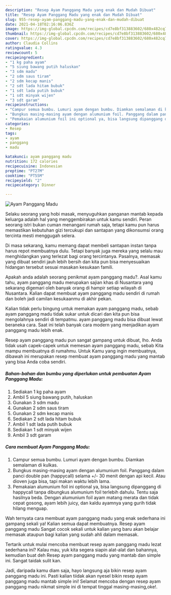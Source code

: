 ```yaml
---
description: "Resep Ayam Panggang Madu yang enak dan Mudah Dibuat"
title: "Resep Ayam Panggang Madu yang enak dan Mudah Dibuat"
slug: 955-resep-ayam-panggang-madu-yang-enak-dan-mudah-dibuat
date: 2021-04-18T02:16:06.836Z
image: https://img-global.cpcdn.com/recipes/cd7e8bf313883602/680x482cq70/ayam-panggang-madu-foto-resep-utama.jpg
thumbnail: https://img-global.cpcdn.com/recipes/cd7e8bf313883602/680x482cq70/ayam-panggang-madu-foto-resep-utama.jpg
cover: https://img-global.cpcdn.com/recipes/cd7e8bf313883602/680x482cq70/ayam-panggang-madu-foto-resep-utama.jpg
author: Claudia Collins
ratingvalue: 4.3
reviewcount: 5
recipeingredient:
- "1 kg paha ayam"
- "5 siung bawang putih haluskan"
- "3 sdm madu"
- "2 sdm saus tiram"
- "2 sdm kecap manis"
- "2 sdt lada hitam bubuk"
- "1 sdt lada putih bubuk"
- "1 sdt minyak wijen"
- "3 sdt garam"
recipeinstructions:
- "Campur semua bumbu. Lumuri ayam dengan bumbu. Diamkan semalaman di kulkas."
- "Bungkus masing-masing ayam dengan alumunium foil. Panggang dalam panci double pan (happycall) selama +/- 30 menit dengan api kecil. Atau dioven juga bisa, tapi makan waktu lebih lama."
- "Pemakaian alumunium foil ini optional ya, bisa langsung dipanggang di happycall tanpa dibungkus alumunium foil terlebih dahulu. Tentu saja hasilnya beda. Dengan alumunium foil ayam matang merata dan tidak cepat gosong, ayam lebih juicy, dan kaldu ayamnya yang gurih tidak hilang menguap."
categories:
- Resep
tags:
- ayam
- panggang
- madu

katakunci: ayam panggang madu 
nutrition: 172 calories
recipecuisine: Indonesian
preptime: "PT27M"
cooktime: "PT55M"
recipeyield: "2"
recipecategory: Dinner

---
```



![Ayam Panggang Madu](https://img-global.cpcdn.com/recipes/cd7e8bf313883602/680x482cq70/ayam-panggang-madu-foto-resep-utama.jpg)

Selaku seorang yang hobi masak, menyuguhkan panganan mantab kepada keluarga adalah hal yang menggembirakan untuk kamu sendiri. Peran seorang istri bukan cuman menangani rumah saja, tetapi kamu pun harus memastikan kebutuhan gizi tercukupi dan santapan yang dikonsumsi orang tercinta mesti menggugah selera.

Di masa  sekarang, kamu memang dapat membeli santapan instan tanpa harus repot membuatnya dulu. Tetapi banyak juga mereka yang selalu mau menghidangkan yang terlezat bagi orang tercintanya. Pasalnya, memasak yang dibuat sendiri jauh lebih bersih dan kita pun bisa menyesuaikan hidangan tersebut sesuai masakan kesukaan famili. 



Apakah anda adalah seorang penikmat ayam panggang madu?. Asal kamu tahu, ayam panggang madu merupakan sajian khas di Nusantara yang sekarang digemari oleh banyak orang di hampir setiap wilayah di Nusantara. Kalian dapat membuat ayam panggang madu sendiri di rumah dan boleh jadi camilan kesukaanmu di akhir pekan.

Kalian tidak perlu bingung untuk memakan ayam panggang madu, sebab ayam panggang madu tidak sukar untuk dicari dan kita pun bisa mengolahnya sendiri di tempatmu. ayam panggang madu bisa dibuat lewat beraneka cara. Saat ini telah banyak cara modern yang menjadikan ayam panggang madu lebih enak.

Resep ayam panggang madu pun sangat gampang untuk dibuat, lho. Anda tidak usah capek-capek untuk memesan ayam panggang madu, sebab Kita mampu membuatnya di rumahmu. Untuk Kamu yang ingin membuatnya, dibawah ini merupakan resep membuat ayam panggang madu yang mantab yang bisa Anda coba sendiri.

<!--inarticleads1-->

##### Bahan-bahan dan bumbu yang diperlukan untuk pembuatan Ayam Panggang Madu:

1. Sediakan 1 kg paha ayam
1. Ambil 5 siung bawang putih, haluskan
1. Gunakan 3 sdm madu
1. Gunakan 2 sdm saus tiram
1. Gunakan 2 sdm kecap manis
1. Sediakan 2 sdt lada hitam bubuk
1. Ambil 1 sdt lada putih bubuk
1. Sediakan 1 sdt minyak wijen
1. Ambil 3 sdt garam




<!--inarticleads2-->

##### Cara membuat Ayam Panggang Madu:

1. Campur semua bumbu. Lumuri ayam dengan bumbu. Diamkan semalaman di kulkas.
1. Bungkus masing-masing ayam dengan alumunium foil. Panggang dalam panci double pan (happycall) selama +/- 30 menit dengan api kecil. Atau dioven juga bisa, tapi makan waktu lebih lama.
1. Pemakaian alumunium foil ini optional ya, bisa langsung dipanggang di happycall tanpa dibungkus alumunium foil terlebih dahulu. Tentu saja hasilnya beda. Dengan alumunium foil ayam matang merata dan tidak cepat gosong, ayam lebih juicy, dan kaldu ayamnya yang gurih tidak hilang menguap.




Wah ternyata cara membuat ayam panggang madu yang enak sederhana ini gampang sekali ya! Kalian semua dapat membuatnya. Resep ayam panggang madu Sangat cocok sekali untuk kalian yang baru akan belajar memasak ataupun bagi kalian yang sudah ahli dalam memasak.

Tertarik untuk mulai mencoba membuat resep ayam panggang madu lezat sederhana ini? Kalau mau, yuk kita segera siapin alat-alat dan bahannya, kemudian buat deh Resep ayam panggang madu yang mantab dan simple ini. Sangat taidak sulit kan. 

Jadi, daripada kamu diam saja, hayo langsung aja bikin resep ayam panggang madu ini. Pasti kalian tiidak akan nyesel bikin resep ayam panggang madu mantab simple ini! Selamat mencoba dengan resep ayam panggang madu nikmat simple ini di tempat tinggal masing-masing,oke!.


